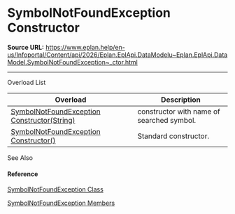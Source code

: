 # SymbolNotFoundException Constructor

**Source URL:** https://www.eplan.help/en-us/Infoportal/Content/api/2026/Eplan.EplApi.DataModelu~Eplan.EplApi.DataModel.SymbolNotFoundException~_ctor.html

---

Overload List

| Overload | Description |
| --- | --- |
| [SymbolNotFoundException Constructor(String)](Eplan.EplApi.DataModelu~Eplan.EplApi.DataModel.SymbolNotFoundException~_ctor(String).html) | constructor with name of searched symbol. |
| [SymbolNotFoundException Constructor()](Eplan.EplApi.DataModelu~Eplan.EplApi.DataModel.SymbolNotFoundException~_ctor().html) | Standard constructor. |



See Also

#### Reference

[SymbolNotFoundException Class](Eplan.EplApi.DataModelu~Eplan.EplApi.DataModel.SymbolNotFoundException.html)
  
[SymbolNotFoundException Members](Eplan.EplApi.DataModelu~Eplan.EplApi.DataModel.SymbolNotFoundException_members.html)